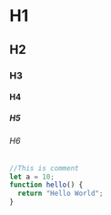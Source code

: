 # H1

## H2

### H3

#### H4

##### H5

###### H6

```javascript
//This is comment
let a = 10;
function hello() {
  return "Hello World";
}
```
